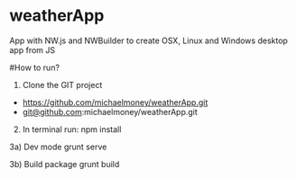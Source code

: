 # weatherApp
App with NW.js and NWBuilder to create OSX, Linux and Windows desktop app from JS


#How to run?
1) Clone the GIT project
- https://github.com/michaelmoney/weatherApp.git
- git@github.com:michaelmoney/weatherApp.git

2) In terminal run:
npm install

3a) Dev mode
grunt serve

3b) Build package
grunt build

